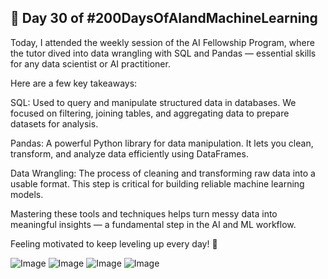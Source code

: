 ## 🚀 Day 30 of #200DaysOfAIandMachineLearning

Today, I attended the weekly session of the AI Fellowship Program, where the tutor dived into data wrangling with SQL and Pandas — essential skills for any data scientist or AI practitioner.

Here are a few key takeaways:

SQL: Used to query and manipulate structured data in databases. We focused on filtering, joining tables, and aggregating data to prepare datasets for analysis.

Pandas: A powerful Python library for data manipulation. It lets you clean, transform, and analyze data efficiently using DataFrames.

Data Wrangling: The process of cleaning and transforming raw data into a usable format. This step is critical for building reliable machine learning models.

Mastering these tools and techniques helps turn messy data into meaningful insights — a fundamental step in the AI and ML workflow.

Feeling motivated to keep leveling up every day! 💪

![Image](https://github.com/user-attachments/assets/f988ed5c-ca6b-4b2d-b934-f3456418a992)
![Image](https://github.com/user-attachments/assets/f86edffd-3f37-4246-a803-6f15cd419fd9)
![Image](https://github.com/user-attachments/assets/9e07125a-f349-4148-bdfd-2252b58e6d0d)
![Image](https://github.com/user-attachments/assets/0a096a27-d879-4b3e-b221-b5aaf93ce1cf)

